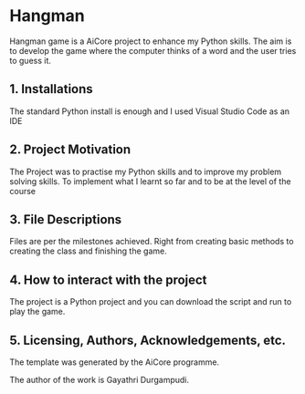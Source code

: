 # Hangman
Hangman game is a AiCore project to enhance my Python skills. The aim is to develop the game where the computer thinks of a word and the user tries to guess it.

## 1. Installations
The standard Python install is enough and I used Visual Studio Code as an IDE

## 2. Project Motivation
The Project was to practise my Python skills and to improve my problem solving skills. To implement what I learnt so far and to be at the level of the course

## 3. File Descriptions
Files are per the milestones achieved. Right from creating basic methods to creating the class and finishing the game. 

## 4. How to interact with the project
The project is a Python project and you can download the script and run to play the game.

## 5. Licensing, Authors, Acknowledgements, etc.
The template was generated by the AiCore programme.

The author of the work is Gayathri Durgampudi.
